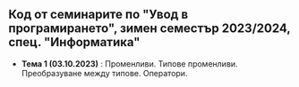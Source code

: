 ## Код от семинарите по "Увод в програмирането", зимен семестър 2023/2024, спец. "Информатика" ##

- **Тема 1 (03.10.2023)** : Променливи. Типове променливи. Преобразуване между типове. Оператори.
